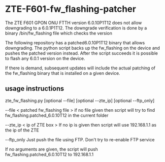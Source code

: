 # ZTE-F601-fw_flashing-patcher

The ZTE F601 GPON ONU FTTH version 6.0.10P1T12 does not allow downgrading to a 6.0.1P1T12.
The downgrade verification is done by a binary /bin/fw_flashing file which checks the version

The following repository has a patched6.0.10P1T12 binary that allows downgrading.
The python script backs up the fw_flashing on the device and pushes the patched version instead.
After the script succeeds it is possible to flash any 6.0.1 version on the device.

If there is demand, subsequent updates will include the actual patching of the fw_flashing binary that is installed on a given device.

## usage instructions

zte_fw_flashing.py [optional --file] [optional --zte_ip] [optional --ftp_only]

--file < patched fw_flashing file > if no file given then script will try to find fw_flashing.patched_6.0.10T12 in the current folder

--zte_ip < ip of ZTE box > If no ip is given then script will use 192.168.1.1 as the ip of the ZTE

--ftp_only Just push the file using FTP. Don't try to re-enable FTP service

If no arguments are given, the script will push fw_flashing.patched_6.0.10T12 to 192.168.1.1
